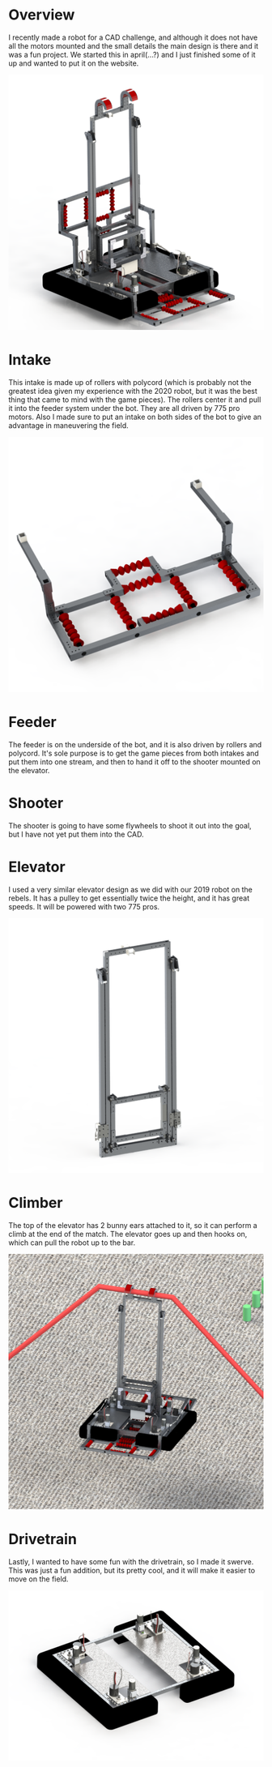 # Overview

I recently made a robot for a CAD challenge, and although it does not have all the motors mounted and the small details the main design is there and it was a fun project. We started this in april(...?) and I just finished some of it up and wanted to put it on the website.

![Overview Image](vortex.png)

# Intake

This intake is made up of rollers with polycord (which is probably not the greatest idea given my experience with the 2020 robot, but it was the best thing that came to mind with the game pieces). The rollers center it and pull it into the feeder system under the bot. They are all driven by 775 pro motors. Also I made sure to put an intake on both sides of the bot to give an advantage in maneuvering the field.

![Intake Image](intake.png)

# Feeder

The feeder is on the underside of the bot, and it is also driven by rollers and polycord. It's sole purpose is to get the game pieces from both intakes and put them into one stream, and then to hand it off to the shooter mounted on the elevator.

# Shooter

The shooter is going to have some flywheels to shoot it out into the goal, but I have not yet put them into the CAD.

# Elevator

I used a very similar elevator design as we did with our 2019 robot on the rebels. It has a pulley to get essentially twice the height, and it has great speeds. It will be powered with two 775 pros.

![Elevator Image](elevator.png)

# Climber

The top of the elevator has 2 bunny ears attached to it, so it can perform a climb at the end of the match. The elevator goes up and then hooks on, which can pull the robot up to the bar.

![Climber Image](climb.png)

# Drivetrain

Lastly, I wanted to have some fun with the drivetrain, so I made it swerve. This was just a fun addition, but its pretty cool, and it will make it easier to move on the field.

![Drivetrain Image](drive.png)

